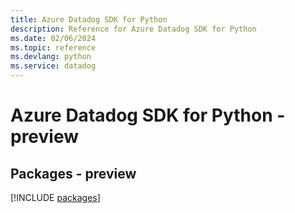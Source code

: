 ```yaml
---
title: Azure Datadog SDK for Python
description: Reference for Azure Datadog SDK for Python
ms.date: 02/06/2024
ms.topic: reference
ms.devlang: python
ms.service: datadog
---
```

# Azure Datadog SDK for Python - preview
## Packages - preview
[!INCLUDE [packages](datadog-index.md)]
